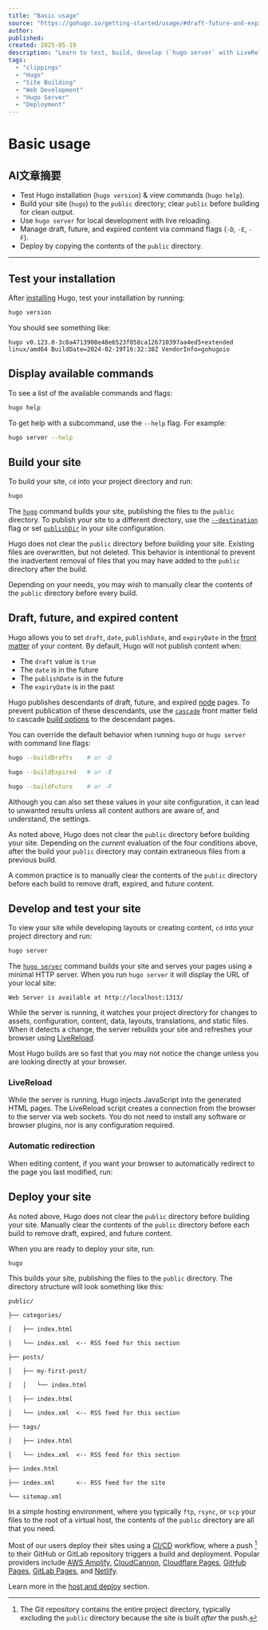 ```yaml
---
title: "Basic usage"
source: "https://gohugo.io/getting-started/usage/#draft-future-and-expired-content"
author:
published:
created: 2025-05-19
description: "Learn to test, build, develop (`hugo server` with LiveReload), and deploy your Hugo site using key commands."
tags:
  - "clippings"
  - "Hugo"
  - "Site Building"
  - "Web Development"
  - "Hugo Server"
  - "Deployment"
---
```

# Basic usage
## AI文章摘要
- Test Hugo installation (`hugo version`) & view commands (`hugo help`).
- Build your site (`hugo`) to the `public` directory; clear `public` before building for clean output.
- Use `hugo server` for local development with live reloading.
- Manage draft, future, and expired content via command flags (`-D`, `-E`, `-F`).
- Deploy by copying the contents of the `public` directory.
---
## Test your installation

After [installing](https://gohugo.io/installation/) Hugo, test your installation by running:

```sh
hugo version
```

You should see something like:

```text
hugo v0.123.0-3c8a4713908e48e6523f058ca126710397aa4ed5+extended linux/amd64 BuildDate=2024-02-19T16:32:38Z VendorInfo=gohugoio
```

## Display available commands

To see a list of the available commands and flags:

```sh
hugo help
```

To get help with a subcommand, use the `--help` flag. For example:

```sh
hugo server --help
```

## Build your site

To build your site, `cd` into your project directory and run:

```sh
hugo
```

The [`hugo`](https://gohugo.io/commands/hugo/) command builds your site, publishing the files to the `public` directory. To publish your site to a different directory, use the [`--destination`](https://gohugo.io/commands/hugo/#options) flag or set [`publishDir`](https://gohugo.io/configuration/all/#publishdir) in your site configuration.

Hugo does not clear the `public` directory before building your site. Existing files are overwritten, but not deleted. This behavior is intentional to prevent the inadvertent removal of files that you may have added to the `public` directory after the build.

Depending on your needs, you may wish to manually clear the contents of the `public` directory before every build.

## Draft, future, and expired content

Hugo allows you to set `draft`, `date`, `publishDate`, and `expiryDate` in the [front matter](https://gohugo.io/content-management/front-matter/) of your content. By default, Hugo will not publish content when:

- The `draft` value is `true`
- The `date` is in the future
- The `publishDate` is in the future
- The `expiryDate` is in the past

Hugo publishes descendants of draft, future, and expired [node](https://gohugo.io/quick-reference/glossary/#node) pages. To prevent publication of these descendants, use the [`cascade`](https://gohugo.io/content-management/front-matter/#cascade) front matter field to cascade [build options](https://gohugo.io/content-management/build-options/) to the descendant pages.

You can override the default behavior when running `hugo` or `hugo server` with command line flags:

```sh
hugo --buildDrafts    # or -D

hugo --buildExpired   # or -E

hugo --buildFuture    # or -F
```

Although you can also set these values in your site configuration, it can lead to unwanted results unless all content authors are aware of, and understand, the settings.

As noted above, Hugo does not clear the `public` directory before building your site. Depending on the *current* evaluation of the four conditions above, after the build your `public` directory may contain extraneous files from a previous build.

A common practice is to manually clear the contents of the `public` directory before each build to remove draft, expired, and future content.

## Develop and test your site

To view your site while developing layouts or creating content, `cd` into your project directory and run:

```sh
hugo server
```

The [`hugo server`](https://gohugo.io/commands/hugo_server/) command builds your site and serves your pages using a minimal HTTP server. When you run `hugo server` it will display the URL of your local site:

```text
Web Server is available at http://localhost:1313/
```

While the server is running, it watches your project directory for changes to assets, configuration, content, data, layouts, translations, and static files. When it detects a change, the server rebuilds your site and refreshes your browser using [LiveReload](https://github.com/livereload/livereload-js).

Most Hugo builds are so fast that you may not notice the change unless you are looking directly at your browser.

### LiveReload

While the server is running, Hugo injects JavaScript into the generated HTML pages. The LiveReload script creates a connection from the browser to the server via web sockets. You do not need to install any software or browser plugins, nor is any configuration required.

### Automatic redirection

When editing content, if you want your browser to automatically redirect to the page you last modified, run:

## Deploy your site

As noted above, Hugo does not clear the `public` directory before building your site. Manually clear the contents of the `public` directory before each build to remove draft, expired, and future content.

When you are ready to deploy your site, run:

```sh
hugo
```

This builds your site, publishing the files to the `public` directory. The directory structure will look something like this:

```text
public/

├── categories/

│   ├── index.html

│   └── index.xml  <-- RSS feed for this section

├── posts/

│   ├── my-first-post/

│   │   └── index.html

│   ├── index.html

│   └── index.xml  <-- RSS feed for this section

├── tags/

│   ├── index.html

│   └── index.xml  <-- RSS feed for this section

├── index.html

├── index.xml      <-- RSS feed for the site

└── sitemap.xml
```

In a simple hosting environment, where you typically `ftp`, `rsync`, or `scp` your files to the root of a virtual host, the contents of the `public` directory are all that you need.

Most of our users deploy their sites using a [CI/CD](https://gohugo.io/quick-reference/glossary/#cicd) workflow, where a push [^1] to their GitHub or GitLab repository triggers a build and deployment. Popular providers include [AWS Amplify](https://aws.amazon.com/amplify/), [CloudCannon](https://cloudcannon.com/), [Cloudflare Pages](https://pages.cloudflare.com/), [GitHub Pages](https://pages.github.com/), [GitLab Pages](https://docs.gitlab.com/ee/user/project/pages/), and [Netlify](https://www.netlify.com/).

Learn more in the [host and deploy](https://gohugo.io/host-and-deploy/) section.

[^1]: The Git repository contains the entire project directory, typically excluding the `public` directory because the site is built *after* the push.
